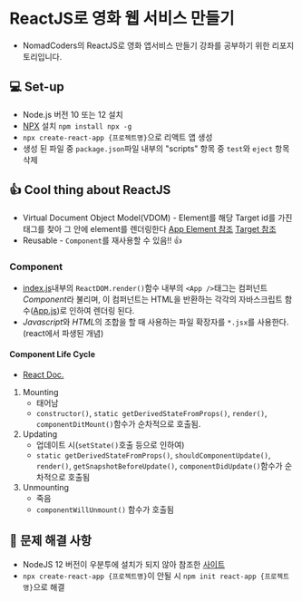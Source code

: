 # ReactJS로 영화 웹 서비스 만들기

* NomadCoders의 ReactJS로 영화 앱서비스 만들기 강좌를 공부하기 위한 리포지토리입니다.

## :computer: Set-up

* Node.js 버전 10 또는 12 설치
* [NPX](https://medium.com/@maybekatz/introducing-npx-an-npm-package-runner-55f7d4bd282b#:~:text=npx%20is%20a%20tool%20intended,executables%20hosted%20on%20the%20registry.) 설치 `npm install npx -g`
* `npx create-react-app {프로젝트명}`으로 리액트 앱 생성
* 생성 된 파일 중 `package.json`파일 내부의 "scripts" 항목 중 `test`와 `eject` 항목 삭제

## :thumbsup: Cool thing about ReactJS

* Virtual Document Object Model(VDOM) - Element를 해당 Target id를 가진 태그를 찾아 그 안에 element를 렌더링한다 [App Element 참조](src/App.js) [Target 참조](src/index.js)
* Reusable - `Component`를 재사용할 수 있음!! :thumbsup:

### Component

* [index.js](src/index.js)내부의 `ReactDOM.render()`함수 내부의 `<App />`태그는 컴퍼넌트*Component*라 불리며, 이 컴퍼넌트는 HTML을 반환하는 각각의 자바스크립트 함수([App.js](src/App.js))로 인하여 렌더링 된다.
* *Javascript*와 *HTML*의 조합을 할 때 사용하는 파일 확장자를 `*.jsx`를 사용한다.(react에서 파생된 개념)

#### Component Life Cycle
* [React Doc.](https://reactjs.org/docs/react-component.html#the-component-lifecycle)
1. Mounting
   * 태어남
   * `constructor()`, `static getDerivedStateFromProps()`, `render()`, `componentDitMount()`함수가 순차적으로 호출됨.
2. Updating
   * 업데이트 시(`setState()`호출 등으로 인하여)
   * `static getDerivedStateFromProps()`, `shouldComponentUpdate()`, `render()`, `getSnapshotBeforeUpdate()`, `componentDidUpdate()`함수가 순차적으로 호출됨
3. Unmounting
   * 죽음
   * `componentWillUnmount()` 함수가 호출됨


## :wrench: 문제 해결 사항

* NodeJS 12 버전이 우분투에 설치가 되지 않아 참조한 [사이트](https://avisynth.tistory.com/23)
* `npx create-react-app {프로젝트명}`이 안될 시 `npm init react-app {프로젝트명}`으로 해결